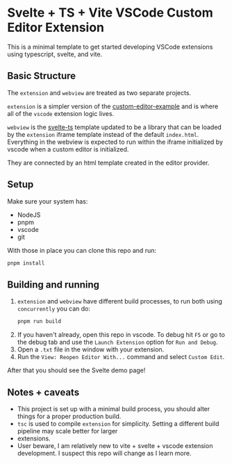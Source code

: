 # Svelte + TS + Vite VSCode Custom Editor Extension

This is a minimal template to get started developing VSCode extensions using typescript, svelte, and vite.

## Basic Structure
The `extension` and `webview` are treated as two separate projects.

`extension` is a simpler version of the [custom-editor-example](https://github.com/microsoft/vscode-extension-samples/tree/main/custom-editor-sample) and is where all of the `vscode` extension logic lives.

`webview` is the [svelte-ts](https://stackblitz.com/edit/vitejs-vite-1uvmrg?file=index.html&terminal=dev) template updated
to be a library that can be loaded by the `extension` iframe template instead of the default `index.html`. Everything in
the webview is expected to run within the iframe initialized by vscode when a custom editor is initialized.

They are connected by an html template created in the editor provider.

## Setup
Make sure your system has:
* NodeJS
* pnpm
* vscode
* git

With those in place you can clone this repo and run:
```sh
pnpm install
```

## Building and running
1. `extension` and `webview` have different build processes, to run both using `concurrently` you can do:
    ```sh
    pnpm run build
    ```
2. If you haven't already, open this repo in vscode. To debug hit `F5` or go to the debug tab and use the
`Launch Extension` option for `Run and Debug`.
3. Open a `.txt` file in the window with your extension.
4. Run the `View: Reopen Editor With...` command and select `Custom Edit`.

After that you should see the Svelte demo page!

## Notes + caveats
- This project is set up with a minimal build process, you should alter things for a proper production build.
- `tsc` is used to compile `extension` for simplicity. Setting a different build pipeline may scale better for larger
- extensions.
- User beware, I am relatively new to vite + svelte + vscode extension development. I suspect this repo will change as I
learn more.
